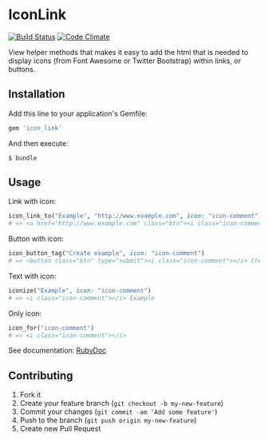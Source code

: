 # IconLink 
[![Build Status](https://secure.travis-ci.org/noroddsto/icon_link.png?branch=master)](https://travis-ci.org/noroddsto/icon_link) 
[![Code Climate](https://codeclimate.com/github/noroddsto/icon_link.png)](https://codeclimate.com/github/noroddsto/icon_link)

View helper methods that makes it easy to add the html that is needed to display icons (from Font Awesome or Twitter Bootstrap) within links, or buttons.

## Installation

Add this line to your application's Gemfile:

```ruby
gem 'icon_link'
```

And then execute:

    $ bundle

## Usage

Link with icon:

```ruby
icon_link_to("Example", "http://www.example.com", icon: "icon-comment")
# => <a href="http://www.example.com" class="btn"><i class="icon-comment"></i> Example</a>
```

Button with icon:

```ruby
icon_button_tag("Create example", icon: "icon-comment")
# => <button class="btn" type="submit"><i class="icon-comment"></i> Create example</button>
```  

Text with icon:

```ruby
iconize("Example", icon: "icon-comment")
# => <i class="icon-comment"></i> Example
```  

Only icon:

```ruby
icon_for("icon-comment")
# => <i class="icon-comment"></i>
```  

See documentation: [RubyDoc](http://rubydoc.info/github/noroddsto/icon_link/master/frames)

## Contributing

1. Fork it
2. Create your feature branch (`git checkout -b my-new-feature`)
3. Commit your changes (`git commit -am 'Add some feature'`)
4. Push to the branch (`git push origin my-new-feature`)
5. Create new Pull Request
